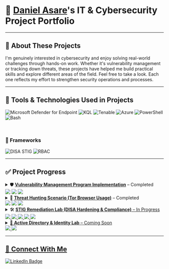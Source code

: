 # 🧠 [Daniel Asare](https://www.linkedin.com/in/danielaasare/)'s IT & Cybersecurity Project Portfolio

---

## 🔐 About These Projects

I'm genuinely interested in cybersecurity and enjoy solving real-world challenges through hands-on work. Whether it's vulnerability management or tracking down threats, these projects have helped me build practical skills and explore different areas of the field. Feel free to take a look. Each one reflects my effort to strengthen security operations and processes.

---

## 🧰 Tools & Technologies Used in Projects

![Microsoft Defender for Endpoint](https://img.shields.io/badge/Microsoft_Defender-0078D4?style=for-the-badge&logo=microsoft&logoColor=white)
![KQL](https://img.shields.io/badge/KQL-Kusto_Query_Language-blueviolet?style=for-the-badge)
![Tenable](https://img.shields.io/badge/Tenable-Vulnerability_Scanning-0052CC?style=for-the-badge)
![Azure](https://img.shields.io/badge/Azure-Cloud_Lab_Environment-0078D4?style=for-the-badge&logo=microsoftazure&logoColor=white)
![PowerShell](https://img.shields.io/badge/PowerShell-Automation-5391FE?style=for-the-badge&logo=powershell&logoColor=white)
![Bash](https://img.shields.io/badge/Bash-Scripting-4EAA25?style=for-the-badge&logo=gnubash&logoColor=white)

<br>

### 🧱 Frameworks

![DISA STIG](https://img.shields.io/badge/DISA_STIG-System_Hardening-red?style=for-the-badge)
![RBAC](https://img.shields.io/badge/RBAC-Access_Control-blue?style=for-the-badge)


---

## ✅ Project Progress

<details>
  <summary>🛡️ <strong><a href="https://github.com/dasare/VulnerabilityManagementProject">Vulnerability Management Program Implementation</a></strong> – Completed  
  <br><img src="https://img.shields.io/badge/Status-Completed-brightgreen" /> <img src="https://img.shields.io/badge/Tool-Tenable-blue" /> <img src="https://img.shields.io/badge/Platform-Azure-blue" /></summary>

Simulates a complete vulnerability management program, from policy creation to remediation. Uses Tenable, Azure VMs, PowerShell, and Bash to identify and resolve vulnerabilities across multiple rounds.

</details>

<details>
  <summary>🚨 <strong><a href="https://github.com/dasare/ThreatHuntingProject/blob/main">Threat Hunting Scenario (Tor Browser Usage)</a></strong> – Completed  
  <br><img src="https://img.shields.io/badge/Status-Completed-brightgreen" /> <img src="https://img.shields.io/badge/Tool-Defender-blue" /> <img src="https://img.shields.io/badge/Query-KQL-blueviolet" /></summary>

End-to-end threat hunt using Microsoft Defender for Endpoint and KQL to detect unauthorized TOR usage. Includes log analysis, process tracing, and documented response actions.

</details>

<details>
  <summary>🛠️ <strong><a href="https://github.com/dasare/dasare/tree/main/STIGS">STIG Remediation Lab (DISA Hardening & Compliance)</strong> – In Progress  
  <br><img src="https://img.shields.io/badge/Status-In%20Progress-orange" /> <img src="https://img.shields.io/badge/Automation-PowerShell-blue" /> <img src="https://img.shields.io/badge/Tool-Tenable-blue" /> <img src="https://img.shields.io/badge/Platform-Azure-blue" /> <img src="https://img.shields.io/badge/Framework-DISA_STIG-red" /></summary>

This lab will simulate real-world DISA STIG compliance scenarios. Using Tenable scans with DISA/STIG templates on Azure-hosted VMs, the project focuses on identifying failed controls and applying remediations via PowerShell. Remediation efforts will be tracked using an experience log. The lab may also explore manually triggered vulnerabilities based on Tenable plugin IDs, followed by scripted hardening techniques. Ideal for building hands-on compliance and system hardening experience.

</details>

<details>
  <summary>🔐 <strong>Active Directory & Identity Lab</strong> – Coming Soon  
  <br><img src="https://img.shields.io/badge/Status-Coming%20Soon-yellow" /> <img src="https://img.shields.io/badge/Tool-Azure_AD-blue" /></summary>

Will simulate an on-prem Active Directory and Azure hybrid setup, including group policies, user provisioning, SSO, and RBAC configurations.

</details>

---

## 📡 Connect With Me

<p align="left">
  <a href="https://www.linkedin.com/in/danielaasare/">
    <img src="https://img.shields.io/badge/LinkedIn-Daniel%20Asare-0A66C2?style=for-the-badge&logo=linkedin&logoColor=white" alt="LinkedIn Badge"/>
  </a>
</p>


